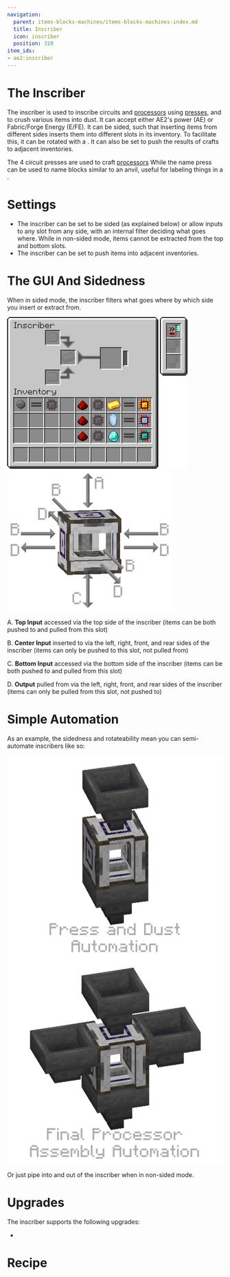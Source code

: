 ```yaml
---
navigation:
  parent: items-blocks-machines/items-blocks-machines-index.md
  title: Inscriber
  icon: inscriber
  position: 310
item_ids:
- ae2:inscriber
---
```

# The Inscriber

<BlockImage id="inscriber" scale="8" />

The inscriber is used to inscribe circuits and [processors](processors.md) using [presses](presses.md), and to crush various items into dust.
It can accept either AE2's power (AE) or Fabric/Forge Energy (E/FE). It can be sided, such that inserting items from different sides
inserts them into different slots in its inventory. To facilitate this, it can be rotated with a <ItemLink id="certus_quartz_wrench" />. 
It can also be set to push the results of crafts to adjacent inventories.

The 4 circuit presses are used to craft [processors](processors.md)
  <ItemGrid>
  <ItemIcon id="silicon_press" />
  <ItemIcon id="logic_processor_press" />
  <ItemIcon id="calculation_processor_press" />
  <ItemIcon id="engineering_processor_press" />
  </ItemGrid>
While the name press can be used to name blocks similar to an anvil, useful for labeling things in a <ItemLink id="pattern_access_terminal" />.
  <ItemGrid>
  <ItemIcon id="name_press" />
  </ItemGrid>

# Settings

- The inscriber can be set to be sided (as explained below) or allow inputs to any slot from any side, with an internal filter deciding
what goes where. While in non-sided mode, items cannot be extracted from the top and bottom slots.
- The inscriber can be set to push items into adjacent inventories.

# The GUI And Sidedness

When in sided mode, the inscriber filters what goes where by which side you insert or extract from.

![Inscriber GUI](../assets/diagrams/inscriber_gui.png) ![Inscriber Sides](../assets/diagrams/inscriber_sides.png)

A. **Top Input** accessed via the top side of the inscriber (items can be both pushed to and pulled from this slot)

B. **Center Input** inserted to via the left, right, front, and rear sides of the inscriber (items can only be pushed to this slot, not pulled from)

C. **Bottom Input** accessed via the bottom side of the inscriber (items can be both pushed to and pulled from this slot)

D. **Output** pulled from via the left, right, front, and rear sides of the inscriber (items can only be pulled from this slot, not pushed to)

# Simple Automation

As an example, the sidedness and rotateability mean you can semi-automate inscribers like so:

![Press and Dust Automation](../assets/assemblies/inscriber_hopper_1.png) ![Final Processor Assembly Automation](../assets/assemblies/inscriber_hopper_2.png)

Or just pipe into and out of the inscriber when in non-sided mode.

# Upgrades

The inscriber supports the following upgrades:

- <ItemLink id="speed_card" />

# Recipe

<RecipeFor id="inscriber" />
